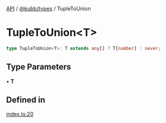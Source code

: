 [API](../../../packages.md) / [@kubb/types](../index.md) / TupleToUnion

# TupleToUnion\<T\>

```ts
type TupleToUnion<T>: T extends any[] ? T[number] : never;
```

## Type Parameters

• **T**

## Defined in

[index.ts:20](https://github.com/kubb-project/kubb/blob/dcebbafbee668a7722775212bce85eec29e39573/packages/types/src/index.ts#L20)

